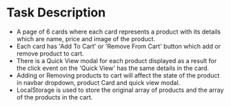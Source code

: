 # Task Description
* A page of 6 cards where each card represents a product with its details which are name, price and image of the product.
* Each card has 'Add To Cart' or 'Remove From Cart' button which add or remove product to cart.
* There is a Quick View modal for each product displayed as a result for the click event on the 'Quick View' has the same details in the card.
* Adding or Removing products to cart will affect the state of the product in navbar dropdown, product Card and quick view modal.
* LocalStorage is used to store the original array of products and the array of the products in the cart.
